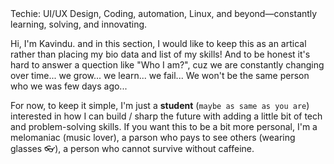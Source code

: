 <div class="hint"> Techie: UI/UX Design, Coding, automation, Linux, and beyond—constantly learning, solving, and innovating.</div>

Hi, I'm Kavindu. and in this section, I would like to keep this as an artical rather than placing my bio data and list of my skills! And to be honest it's hard to answer a quection like "Who I am?", cuz we are constantly changing over time... we grow... we learn... we fail... We won't be the same person who we was few days ago...

For now, to keep it simple, I'm just a **student** (`maybe as same as you are`) interested in how I can build / sharp the future with adding a little bit of tech and problem-solving skills. If you want this to be a bit more personal, I'm a melomaniac (music lover), a parson who pays to see others (wearing glasses 👓), a person who cannot survive without caffeine.

